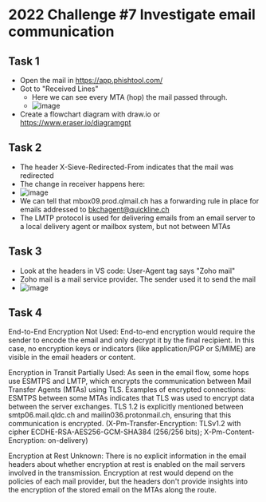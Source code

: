 # 2022 Challenge #7 Investigate email communication
## Task 1
- Open the mail in https://app.phishtool.com/
- Got to "Received Lines"
  -  Here we can see every MTA (hop) the mail passed through.
  -  ![image](https://github.com/user-attachments/assets/36f75632-ca9d-4657-8201-5b0242510aa0)
- Create a flowchart diagram with draw.io or https://www.eraser.io/diagramgpt
## Task 2
- The header X-Sieve-Redirected-From indicates that the mail was redirected
- The change in receiver happens here:
- ![image](https://github.com/user-attachments/assets/3a6e790b-b7a4-4ec8-83ea-e85da8da9c7d)
- We can tell that mbox09.prod.qlmail.ch has a forwarding rule in place for emails addressed to bkchagent@quickline.ch
- The LMTP protocol is used for delivering emails from an email server to a local delivery agent or mailbox system, but not between MTAs

## Task 3
- Look at the headers in VS code: User-Agent tag says "Zoho mail"
- Zoho mail is a mail service provider. The sender used it to send the mail
- ![image](https://github.com/user-attachments/assets/16dbe6ad-f11a-44f8-855e-1435981e732a)

## Task 4
End-to-End Encryption
Not Used:
End-to-end encryption would require the sender to encode the email and only decrypt it by the final recipient. In this case, no encryption keys or indicators (like application/PGP or S/MIME) are visible in the email headers or content.

Encryption in Transit
Partially Used:
As seen in the email flow, some hops use ESMTPS and LMTP, which encrypts the communication between Mail Transfer Agents (MTAs) using TLS. 
Examples of encrypted connections:
ESMTPS between some MTAs indicates that TLS was used to encrypt data between the server exchanges.
TLS 1.2 is explicitly mentioned between smtp06.mail.qldc.ch and mailin036.protonmail.ch, ensuring that this communication is encrypted. (X-Pm-Transfer-Encryption: TLSv1.2 with cipher ECDHE-RSA-AES256-GCM-SHA384 (256/256 bits); X-Pm-Content-Encryption: on-delivery)

Encryption at Rest
Unknown:
There is no explicit information in the email headers about whether encryption at rest is enabled on the mail servers involved in the transmission.
Encryption at rest would depend on the policies of each mail provider, but the headers don't provide insights into the encryption of the stored email on the MTAs along the route.

